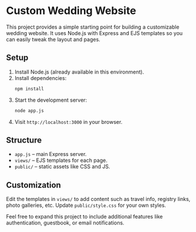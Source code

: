 # Custom Wedding Website

This project provides a simple starting point for building a customizable wedding website. It uses Node.js with Express and EJS templates so you can easily tweak the layout and pages.

## Setup

1. Install Node.js (already available in this environment).
2. Install dependencies:
   ```bash
   npm install
   ```
3. Start the development server:
   ```bash
   node app.js
   ```
4. Visit `http://localhost:3000` in your browser.

## Structure

- `app.js` – main Express server.
- `views/` – EJS templates for each page.
- `public/` – static assets like CSS and JS.

## Customization

Edit the templates in `views/` to add content such as travel info, registry links, photo galleries, etc. Update `public/style.css` for your own styles.

Feel free to expand this project to include additional features like authentication, guestbook, or email notifications.
